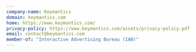 ```yaml
---
company-name: Keymantics
domain: keymantics.com
home: https://www.keymantics.com/
privacy-policy: https://www.keymantics.com/assets/privacy-policy.pdf
email: contact@keymantics.com
member-of: "Interactive Advertising Bureau (IAB)"
---
```




